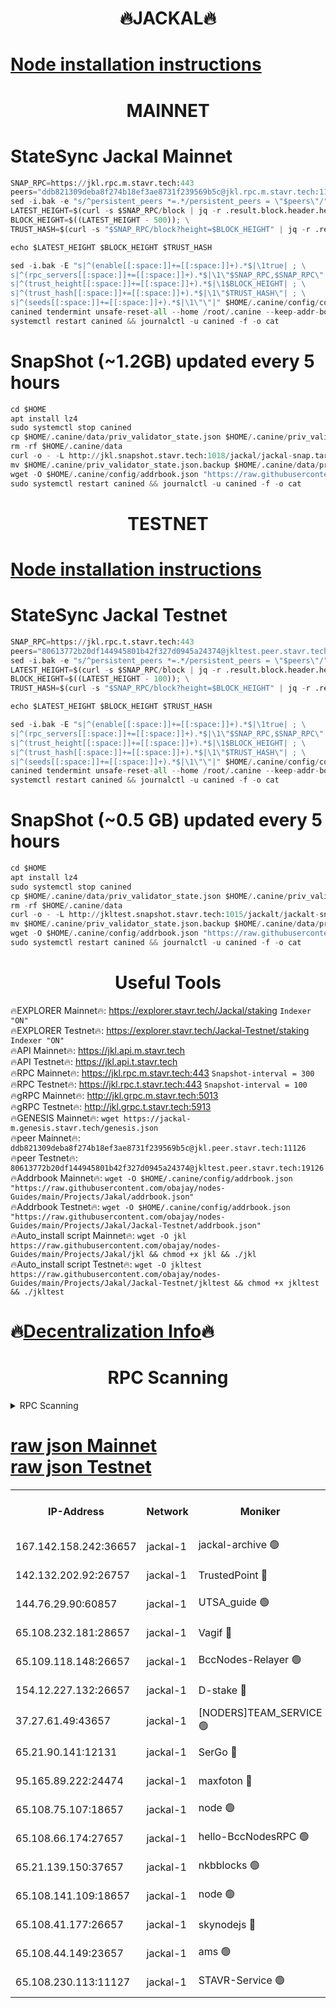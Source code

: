 <h1 align="center"> 🔥JACKAL🔥</h1>

[Node installation instructions](https://github.com/obajay/nodes-Guides/tree/main/Projects/Jakal)
=

<h1 align="center"> MAINNET</h1>

# StateSync Jackal Mainnet
```python
SNAP_RPC=https://jkl.rpc.m.stavr.tech:443
peers="ddb821309deba8f274b18ef3ae8731f239569b5c@jkl.rpc.m.stavr.tech:11126"
sed -i.bak -e "s/^persistent_peers *=.*/persistent_peers = \"$peers\"/" $HOME/.canine/config/config.toml
LATEST_HEIGHT=$(curl -s $SNAP_RPC/block | jq -r .result.block.header.height); \
BLOCK_HEIGHT=$((LATEST_HEIGHT - 500)); \
TRUST_HASH=$(curl -s "$SNAP_RPC/block?height=$BLOCK_HEIGHT" | jq -r .result.block_id.hash)

echo $LATEST_HEIGHT $BLOCK_HEIGHT $TRUST_HASH

sed -i.bak -E "s|^(enable[[:space:]]+=[[:space:]]+).*$|\1true| ; \
s|^(rpc_servers[[:space:]]+=[[:space:]]+).*$|\1\"$SNAP_RPC,$SNAP_RPC\"| ; \
s|^(trust_height[[:space:]]+=[[:space:]]+).*$|\1$BLOCK_HEIGHT| ; \
s|^(trust_hash[[:space:]]+=[[:space:]]+).*$|\1\"$TRUST_HASH\"| ; \
s|^(seeds[[:space:]]+=[[:space:]]+).*$|\1\"\"|" $HOME/.canine/config/config.toml
canined tendermint unsafe-reset-all --home /root/.canine --keep-addr-book
systemctl restart canined && journalctl -u canined -f -o cat
```
# SnapShot (~1.2GB) updated every 5 hours
```python
cd $HOME
apt install lz4
sudo systemctl stop canined
cp $HOME/.canine/data/priv_validator_state.json $HOME/.canine/priv_validator_state.json.backup
rm -rf $HOME/.canine/data
curl -o - -L http://jkl.snapshot.stavr.tech:1018/jackal/jackal-snap.tar.lz4 | lz4 -c -d - | tar -x -C $HOME/.canine --strip-components 2
mv $HOME/.canine/priv_validator_state.json.backup $HOME/.canine/data/priv_validator_state.json
wget -O $HOME/.canine/config/addrbook.json "https://raw.githubusercontent.com/obajay/nodes-Guides/main/Projects/Jakal/addrbook.json"
sudo systemctl restart canined && journalctl -u canined -f -o cat
```

<h1 align="center"> TESTNET</h1>

[Node installation instructions](https://github.com/obajay/nodes-Guides/tree/main/Projects/Jakal/Jackal-Testnet)
=

# StateSync Jackal Testnet
```python
SNAP_RPC=https://jkl.rpc.t.stavr.tech:443
peers="80613772b20df144945801b42f327d0945a24374@jkltest.peer.stavr.tech:19126"
sed -i.bak -e "s/^persistent_peers *=.*/persistent_peers = \"$peers\"/" $HOME/.canine/config/config.toml
LATEST_HEIGHT=$(curl -s $SNAP_RPC/block | jq -r .result.block.header.height); \
BLOCK_HEIGHT=$((LATEST_HEIGHT - 100)); \
TRUST_HASH=$(curl -s "$SNAP_RPC/block?height=$BLOCK_HEIGHT" | jq -r .result.block_id.hash)

echo $LATEST_HEIGHT $BLOCK_HEIGHT $TRUST_HASH

sed -i.bak -E "s|^(enable[[:space:]]+=[[:space:]]+).*$|\1true| ; \
s|^(rpc_servers[[:space:]]+=[[:space:]]+).*$|\1\"$SNAP_RPC,$SNAP_RPC\"| ; \
s|^(trust_height[[:space:]]+=[[:space:]]+).*$|\1$BLOCK_HEIGHT| ; \
s|^(trust_hash[[:space:]]+=[[:space:]]+).*$|\1\"$TRUST_HASH\"| ; \
s|^(seeds[[:space:]]+=[[:space:]]+).*$|\1\"\"|" $HOME/.canine/config/config.toml
canined tendermint unsafe-reset-all --home /root/.canine --keep-addr-book
systemctl restart canined && journalctl -u canined -f -o cat
```
# SnapShot (~0.5 GB) updated every 5 hours
```python
cd $HOME
apt install lz4
sudo systemctl stop canined
cp $HOME/.canine/data/priv_validator_state.json $HOME/.canine/priv_validator_state.json.backup
rm -rf $HOME/.canine/data
curl -o - -L http://jkltest.snapshot.stavr.tech:1015/jackalt/jackalt-snap.tar.lz4 | lz4 -c -d - | tar -x -C $HOME/.canine --strip-components 2
mv $HOME/.canine/priv_validator_state.json.backup $HOME/.canine/data/priv_validator_state.json
wget -O $HOME/.canine/config/addrbook.json "https://raw.githubusercontent.com/obajay/nodes-Guides/main/Projects/Jakal/Jackal-Testnet/addrbook.json"
sudo systemctl restart canined && journalctl -u canined -f -o cat
```

 <h1 align="center"> Useful Tools</h1>

🔥EXPLORER Mainnet🔥:      https://explorer.stavr.tech/Jackal/staking		        `Indexer "ON"` \
🔥EXPLORER Testnet🔥:      https://explorer.stavr.tech/Jackal-Testnet/staking     `Indexer "ON"` \
🔥API Mainnet🔥: 			 		 https://jkl.api.m.stavr.tech \
🔥API Testnet🔥: 			 		 https://jkl.api.t.stavr.tech \
🔥RPC Mainnet🔥:           https://jkl.rpc.m.stavr.tech:443              `Snapshot-interval = 300` \
🔥RPC Testnet🔥:           https://jkl.rpc.t.stavr.tech:443              `Snapshot-interval = 100` \
🔥gRPC Mainnet🔥:          http://jkl.grpc.m.stavr.tech:5013 \
🔥gRPC Testnet🔥:          http://jkl.grpc.t.stavr.tech:5913 \
🔥GENESIS Mainnet🔥:    `wget https://jackal-m.genesis.stavr.tech/genesis.json` \
🔥peer Mainnet🔥:					 `ddb821309deba8f274b18ef3ae8731f239569b5c@jkl.peer.stavr.tech:11126` \
🔥peer Testnet🔥:					 `80613772b20df144945801b42f327d0945a24374@jkltest.peer.stavr.tech:19126` \
🔥Addrbook Mainnet🔥:    ```wget -O $HOME/.canine/config/addrbook.json "https://raw.githubusercontent.com/obajay/nodes-Guides/main/Projects/Jakal/addrbook.json"``` \
🔥Addrbook Testnet🔥:    ```wget -O $HOME/.canine/config/addrbook.json "https://raw.githubusercontent.com/obajay/nodes-Guides/main/Projects/Jakal/Jackal-Testnet/addrbook.json"``` \
🔥Auto_install script Mainnet🔥: ```wget -O jkl https://raw.githubusercontent.com/obajay/nodes-Guides/main/Projects/Jakal/jkl && chmod +x jkl && ./jkl``` \
🔥Auto_install script Testnet🔥: ```wget -O jkltest https://raw.githubusercontent.com/obajay/nodes-Guides/main/Projects/Jakal/Jackal-Testnet/jkltest && chmod +x jkltest && ./jkltest```

🔥[Decentralization Info](https://github.com/obajay/StateSync-snapshots/tree/main/Projects/Jackal/Decentralization)🔥
=

<h1 align="center"> RPC Scanning</h1>

<details>
<summary>RPC Scanning</summary>

<h2 align="center"> We scan nodes in real time every 4 hours. And we provide the final result of RPC endpoints.
We cannot influence the operation of these nodes in any way. </h2>


```python
If Voting Power is higher than 0 --> then the Node is a validator of the network and may be subject to attack and be a potential threat to the chain.
```
```python
We marked such validators with a red symbol
```

</details>

[raw json Mainnet](https://rpc-check.jaclalm.stavr.tech/jaclalm/rpc-jaclalm-result.json) \
[raw json Testnet](https://github.com/obajay/StateSync-snapshots/tree/main/Projects/Jackal/Rpc-Check-Testnet)
=

<table><tr><th>IP-Address</th><th>Network</th><th>Moniker</th><th>Latest Block Height</th><th>Earliest Block Height</th><th>Catching Up</th><th>Tx Index</th><th>Voting Power</th><th>Scan Time</th></tr><tr><td>167.142.158.242:36657</td><td>jackal-1</td><td>jackal-archive 🟢</td><td>6706080</td><td>2770293</td><td>False</td><td>on</td><td>0</td><td>2024-03-02T08:40:19.446224653UTC</td></tr><tr><td>142.132.202.92:26757</td><td>jackal-1</td><td>TrustedPoint 🔴</td><td>6706073</td><td>6129401</td><td>False</td><td>on</td><td>291195</td><td>2024-03-02T08:39:34.543840185UTC</td></tr><tr><td>144.76.29.90:60857</td><td>jackal-1</td><td>UTSA_guide 🟢</td><td>6706078</td><td>6280001</td><td>False</td><td>on</td><td>0</td><td>2024-03-02T08:40:04.000386580UTC</td></tr><tr><td>65.108.232.181:28657</td><td>jackal-1</td><td>Vagif 🔴</td><td>6706078</td><td>6462201</td><td>False</td><td>off</td><td>60003</td><td>2024-03-02T08:40:08.744694962UTC</td></tr><tr><td>65.109.118.148:26657</td><td>jackal-1</td><td>BccNodes-Relayer 🟢</td><td>6687138</td><td>6489001</td><td>False</td><td>on</td><td>0</td><td>2024-03-02T08:40:01.719178552UTC</td></tr><tr><td>154.12.227.132:26657</td><td>jackal-1</td><td>D-stake 🔴</td><td>6706071</td><td>6591001</td><td>False</td><td>off</td><td>130261</td><td>2024-03-02T08:39:21.082192446UTC</td></tr><tr><td>37.27.61.49:43657</td><td>jackal-1</td><td>[NODERS]TEAM_SERVICE 🟢</td><td>6706070</td><td>6591201</td><td>False</td><td>on</td><td>0</td><td>2024-03-02T08:39:18.327089002UTC</td></tr><tr><td>65.21.90.141:12131</td><td>jackal-1</td><td>SerGo 🔴</td><td>6706072</td><td>6606072</td><td>False</td><td>off</td><td>51100</td><td>2024-03-02T08:39:30.188002901UTC</td></tr><tr><td>95.165.89.222:24474</td><td>jackal-1</td><td>maxfoton 🔴</td><td>6706078</td><td>6606078</td><td>False</td><td>off</td><td>117971</td><td>2024-03-02T08:40:09.121937464UTC</td></tr><tr><td>65.108.75.107:18657</td><td>jackal-1</td><td>node 🟢</td><td>6706076</td><td>6616732</td><td>False</td><td>on</td><td>0</td><td>2024-03-02T08:39:53.257679562UTC</td></tr><tr><td>65.108.66.174:27657</td><td>jackal-1</td><td>hello-BccNodesRPC 🟢</td><td>6706078</td><td>6628401</td><td>False</td><td>on</td><td>0</td><td>2024-03-02T08:40:04.334059750UTC</td></tr><tr><td>65.21.139.150:37657</td><td>jackal-1</td><td>nkbblocks 🟢</td><td>6706072</td><td>6639001</td><td>False</td><td>on</td><td>0</td><td>2024-03-02T08:39:29.865989043UTC</td></tr><tr><td>65.108.141.109:18657</td><td>jackal-1</td><td>node 🟢</td><td>6706071</td><td>6643057</td><td>False</td><td>on</td><td>0</td><td>2024-03-02T08:39:23.457554109UTC</td></tr><tr><td>65.108.41.177:26657</td><td>jackal-1</td><td>skynodejs 🔴</td><td>6706080</td><td>6668001</td><td>False</td><td>on</td><td>84012</td><td>2024-03-02T08:40:19.781807053UTC</td></tr><tr><td>65.108.44.149:23657</td><td>jackal-1</td><td>ams 🟢</td><td>6706079</td><td>6672643</td><td>False</td><td>on</td><td>0</td><td>2024-03-02T08:40:09.416739285UTC</td></tr><tr><td>65.108.230.113:11127</td><td>jackal-1</td><td>STAVR-Service 🟢</td><td>6706079</td><td>6705101</td><td>False</td><td>on</td><td>0</td><td>2024-03-02T08:40:11.781136494UTC</td></tr></table>
